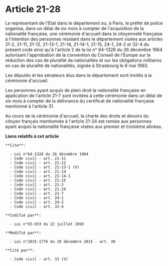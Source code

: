# Article 21-28

Le représentant de l'Etat dans le département ou, à Paris, le préfet de police organise, dans un délai de six mois à compter
de l'acquisition de la nationalité française, une cérémonie d'accueil dans la citoyenneté française à l'intention des
personnes résidant dans le département visées aux articles 21-2, 21-11, 21-12, 21-13-1, 21-14, 21-14-1, 21-15, 24-1, 24-2 et
32-4 du présent code ainsi qu'à l'article 2 de la loi n° 64-1328 du 26 décembre 1964 autorisant l'approbation de la
convention du Conseil de l'Europe sur la réduction des cas de pluralité de nationalités et sur les obligations militaires en
cas de pluralité de nationalités, signée à Strasbourg le 6 mai 1963. 

Les députés et les sénateurs élus dans le département sont invités à la cérémonie d'accueil. 

Les personnes ayant acquis de plein droit la nationalité française en application de l'article 21-7 sont invitées à cette
cérémonie dans un délai de six mois à compter de la délivrance du certificat de nationalité française mentionné à l'article
31. 

Au cours de la cérémonie d'accueil, la charte des droits et devoirs du citoyen français mentionnée à l'article 21-24 est
remise aux personnes ayant acquis la nationalité française visées aux premier et troisième alinéas.

**Liens relatifs à cet article**

	**Cite**:

	  - Loi n°64-1328 du 26 décembre 1964
	  - Code civil - art. 21-11
	  - Code civil - art. 21-12
	  - Code civil - art. 21-13-1 (V)
	  - Code civil - art. 21-14
	  - Code civil - art. 21-14-1
	  - Code civil - art. 21-15
	  - Code civil - art. 21-2
	  - Code civil - art. 21-24
	  - Code civil - art. 21-7
	  - Code civil - art. 24-1
	  - Code civil - art. 24-2
	  - Code civil - art. 32-4

	**Codifié par**:

	  - Loi n°93-933 du 22 juillet 1993

	**Modifié par**:

	  - Loi n°2015-1776 du 28 décembre 2015 - art. 38

	**Cité par**:

	  - Code civil - art. 33 (V)
